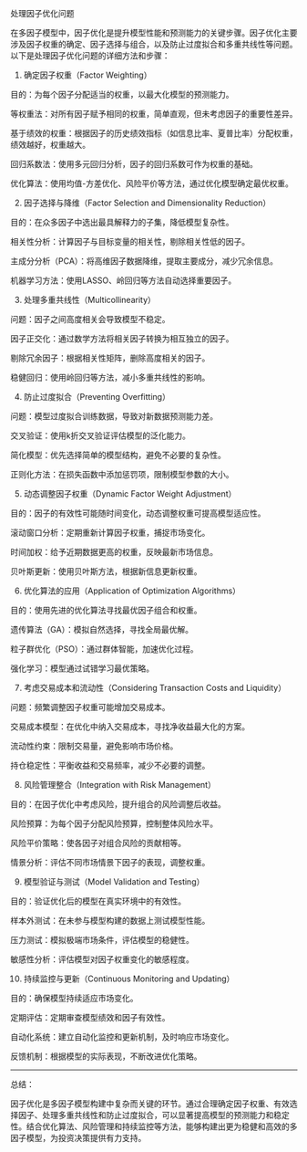 处理因子优化问题

在多因子模型中，因子优化是提升模型性能和预测能力的关键步骤。因子优化主要涉及因子权重的确定、因子选择与组合，以及防止过度拟合和多重共线性等问题。以下是处理因子优化问题的详细方法和步骤：

1. 确定因子权重（Factor Weighting）

目的：为每个因子分配适当的权重，以最大化模型的预测能力。

等权重法：对所有因子赋予相同的权重，简单直观，但未考虑因子的重要性差异。

基于绩效的权重：根据因子的历史绩效指标（如信息比率、夏普比率）分配权重，绩效越好，权重越大。

回归系数法：使用多元回归分析，因子的回归系数可作为权重的基础。

优化算法：使用均值-方差优化、风险平价等方法，通过优化模型确定最优权重。


2. 因子选择与降维（Factor Selection and Dimensionality Reduction）

目的：在众多因子中选出最具解释力的子集，降低模型复杂性。

相关性分析：计算因子与目标变量的相关性，剔除相关性低的因子。

主成分分析（PCA）：将高维因子数据降维，提取主要成分，减少冗余信息。

机器学习方法：使用LASSO、岭回归等方法自动选择重要因子。


3. 处理多重共线性（Multicollinearity）

问题：因子之间高度相关会导致模型不稳定。

因子正交化：通过数学方法将相关因子转换为相互独立的因子。

剔除冗余因子：根据相关性矩阵，删除高度相关的因子。

稳健回归：使用岭回归等方法，减小多重共线性的影响。


4. 防止过度拟合（Preventing Overfitting）

问题：模型过度拟合训练数据，导致对新数据预测能力差。

交叉验证：使用k折交叉验证评估模型的泛化能力。

简化模型：优先选择简单的模型结构，避免不必要的复杂性。

正则化方法：在损失函数中添加惩罚项，限制模型参数的大小。


5. 动态调整因子权重（Dynamic Factor Weight Adjustment）

目的：因子的有效性可能随时间变化，动态调整权重可提高模型适应性。

滚动窗口分析：定期重新计算因子权重，捕捉市场变化。

时间加权：给予近期数据更高的权重，反映最新市场信息。

贝叶斯更新：使用贝叶斯方法，根据新信息更新权重。


6. 优化算法的应用（Application of Optimization Algorithms）

目的：使用先进的优化算法寻找最优因子组合和权重。

遗传算法（GA）：模拟自然选择，寻找全局最优解。

粒子群优化（PSO）：通过群体智能，加速优化过程。

强化学习：模型通过试错学习最优策略。


7. 考虑交易成本和流动性（Considering Transaction Costs and Liquidity）

问题：频繁调整因子权重可能增加交易成本。

交易成本模型：在优化中纳入交易成本，寻找净收益最大化的方案。

流动性约束：限制交易量，避免影响市场价格。

持仓稳定性：平衡收益和交易频率，减少不必要的调整。


8. 风险管理整合（Integration with Risk Management）

目的：在因子优化中考虑风险，提升组合的风险调整后收益。

风险预算：为每个因子分配风险预算，控制整体风险水平。

风险平价策略：使各因子对组合风险的贡献相等。

情景分析：评估不同市场情景下因子的表现，调整权重。


9. 模型验证与测试（Model Validation and Testing）

目的：验证优化后的模型在真实环境中的有效性。

样本外测试：在未参与模型构建的数据上测试模型性能。

压力测试：模拟极端市场条件，评估模型的稳健性。

敏感性分析：评估模型对因子权重变化的敏感程度。


10. 持续监控与更新（Continuous Monitoring and Updating）

目的：确保模型持续适应市场变化。

定期评估：定期审查模型绩效和因子有效性。

自动化系统：建立自动化监控和更新机制，及时响应市场变化。

反馈机制：根据模型的实际表现，不断改进优化策略。



---

总结：

因子优化是多因子模型构建中复杂而关键的环节。通过合理确定因子权重、有效选择因子、处理多重共线性和防止过度拟合，可以显著提高模型的预测能力和稳定性。结合优化算法、风险管理和持续监控等方法，能够构建出更为稳健和高效的多因子模型，为投资决策提供有力支持。

